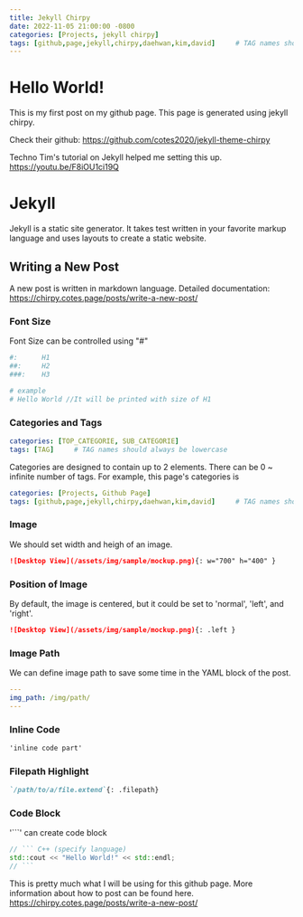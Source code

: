 ```yaml
---
title: Jekyll Chirpy
date: 2022-11-05 21:00:00 -0800
categories: [Projects, jekyll chirpy]
tags: [github,page,jekyll,chirpy,daehwan,kim,david]     # TAG names should always be lowercase
---
```


# Hello World!

This is my first post on my github page. This page is generated using jekyll chirpy.

Check their github: https://github.com/cotes2020/jekyll-theme-chirpy

Techno Tim's tutorial on Jekyll helped me setting this up.
https://youtu.be/F8iOU1ci19Q



# Jekyll

Jekyll is a static site generator. It takes test written in your favorite markup language and uses layouts to create a static website.

## Writing a New Post
A new post is written in markdown language. Detailed documentation: https://chirpy.cotes.page/posts/write-a-new-post/

### Font Size
Font Size can be controlled using "#"

```yaml
#:      H1
##:     H2
###:    H3

# example
# Hello World //It will be printed with size of H1
```
### Categories and Tags

```yaml
categories: [TOP_CATEGORIE, SUB_CATEGORIE]
tags: [TAG]     # TAG names should always be lowercase
```
Categories are designed to contain up to 2 elements. There can be 0 ~ infinite number of tags.
For example, this page's categories is 
```yaml
categories: [Projects, Github Page]
tags: [github,page,jekyll,chirpy,daehwan,kim,david]     # TAG names should always be lowercase
```

### Image
We should set width and heigh of an image.
```Markdown
![Desktop View](/assets/img/sample/mockup.png){: w="700" h="400" }
```

### Position of Image
By default, the image is centered, but it could be set to 'normal', 'left', and 'right'.
```Markdown
![Desktop View](/assets/img/sample/mockup.png){: .left }
```

### Image Path
We can define image path to save some time in the YAML block of the post.
```yaml
---
img_path: /img/path/
---
```

### Inline Code
```Markdown
'inline code part'
```

### Filepath Highlight
```Markdown
`/path/to/a/file.extend`{: .filepath}
```

### Code Block
'```' can create code block
```C++
// ``` C++ (specify language)
std::cout << "Hello World!" << std::endl;
// ```
```

This is pretty much what I will be using for this github page. More information about how to post can be found here. https://chirpy.cotes.page/posts/write-a-new-post/